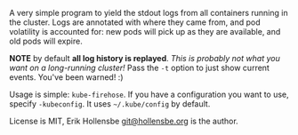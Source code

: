 A very simple program to yield the stdout logs from all containers running in the cluster. Logs are annotated with where they came from, and pod volatility is accounted for: new pods will pick up as they are available, and old pods will expire.

**NOTE** by default **all log history is replayed**. _This is probably not what you want on a long-running cluster!_ Pass the `-t` option to just show current events. You've been warned! :)

Usage is simple: `kube-firehose`. If you have a configuration you want to use, specify `-kubeconfig`. It uses `~/.kube/config` by default.

License is MIT, Erik Hollensbe <git@hollensbe.org> is the author.
